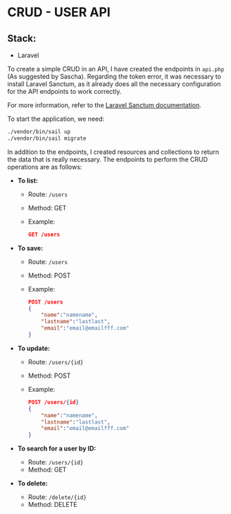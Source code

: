# CRUD - USER API

## Stack:
- Laravel

To create a simple CRUD in an API, I have created the endpoints in `api.php` (As suggested by Sascha).
Regarding the token error, it was necessary to install Laravel Sanctum, as it already does all the necessary configuration for the API endpoints to work correctly.

For more information, refer to the [Laravel Sanctum documentation](https://laravel.com/docs/11.x/sanctum#main-content).

To start the application, we need:

```bash
./vendor/bin/sail up
./vendor/bin/sail migrate
```

In addition to the endpoints, I created resources and collections to return the data that is really necessary. The endpoints to perform the CRUD operations are as follows:

- **To list:**
  - Route: `/users`
  - Method: GET
  - Example:

    ```json
    GET /users
    ```

- **To save:**
  - Route: `/users`
  - Method: POST
  - Example:

    ```json
    POST /users
    {
        "name":"namename",
        "lastname":"lastlast",
        "email":"email@emailfff.com"
    }
    ```

- **To update:**
  - Route: `/users/{id}`
  - Method: POST
  - Example:

    ```json
    POST /users/{id}
    {
        "name":"namename",
        "lastname":"lastlast",
        "email":"email@emailfff.com"
    }
    ```

- **To search for a user by ID:**
  - Route: `/users/{id}`
  - Method: GET

- **To delete:**
  - Route: `/delete/{id}`
  - Method: DELETE